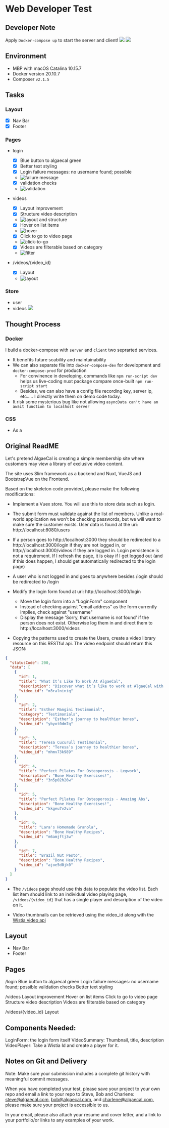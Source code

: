 # Web Developer Test 
## Developer Note
Apply `Docker-compose up` to start the server and client!
![](https://i.imgur.com/QPe0ihp.png)
![](https://i.imgur.com/DeBbQKT.gif)
## Environment
- MBP with macOS Catalina 10.15.7
- Docker version 20.10.7
- Composer `v2.1.5`
## Tasks
### Layout
* [x] Nav Bar
* [x] Footer

### Pages
- login
   * [x] Blue button to algaecal green
   * [x] Better text styling
   * [x] Login failure messages: no username found; possible
   	* ![failure message](https://i.imgur.com/E5A0fu4.png)
   * [x] validation checks
	* ![validation](https://i.imgur.com/Iyh5xpK.gif)

- videos
   * [x] Layout improvement
   * [x] Structure video description
   	* ![layout and structure](https://i.imgur.com/8Rcq0h4.png)
   * [x] Hover on list items
   	* ![hover](https://i.imgur.com/sKif9xT.png)
   * [x] Click to go to video page
    * ![click-to-go](https://i.imgur.com/S0CTsMS.gif)
   * [x] Videos are filterable based on category
   	* ![filter](https://i.imgur.com/y8No5mF.gif)

- /videos/{video_id}
   * [x] Layout
   	* ![layout](https://i.imgur.com/PHKA86V.png)
    
### Store
- user
- videos
![](https://i.imgur.com/JW8IlMS.png)
## Thought Process
### Docker
I build a docker-compose with `server` and `client` two seprarted services.
- It benefits future scability and maintainability
- We can also separate file into `docker-compose-dev` for development and `docker-compose-prod` for production
  - For convinence in developing, commands like `npm run-script dev` helps us live-coding nuxt package compare once-built `npm run-script start`
  - Besides, we can also have a config file recording key, server ip, etc..... I directly write them on demo code today.
- It risk some mysterious bug like not allowing `asyncData can't have an await function to localhost server`
### CSS
- As a 

## Original ReadME

Let's pretend AlgaeCal is creating a simple membership site where customers may view a library of 
exclusive video content.

The site uses Slim framework as a backend and Nuxt, VueJS and BootstrapVue on the Frontend.

Based on the skeleton code provided, please make the following modifications:

* Implement a Vuex store. You will use this to store data such as login.

* The submit form must validate against the list of members. Unlike a real-world application we
won't be checking passwords, but we will want to make sure the customer exists. User data is
found at the uri: http://localhost:8080/users

* If a person goes to http://localhost:3000 they should be redirected to a http://localhost:3000/login
if they are not logged in, or http://localhost:3000/videos if they are logged in. Login persistence
is not a requirement. If I refresh the page, it is okay if I get logged out (and if this does happen,
I should get automatically redirected to the login page)

* A user who is not logged in and goes to anywhere besides /login should be redirected to /login

* Modify the login form found at uri: http://localhost:3000/login
    - Move the login form into a "LoginForm" component
    - Instead of checking against "email address" as the form currently implies, check against
    "username"
    - Display the message 'Sorry, that username is not found' if the person does not exist. Otherwise
    log them in and direct them to http://localhost:3000/videos

* Copying the patterns used to create the Users, create a video library resource on this RESTful
api. The video endpoint should return this JSON:
```json
{
  "statusCode": 200,
  "data": [
    {
      "id": 1,
      "title": "What It’s Like To Work At AlgaeCal",
      "description": "Discover what it’s like to work at AlgaeCal with this quick video!",
      "video_id": "m3ralniniq"
    },
    {
      "id": 2,
      "title": "Esther Mangini Testimonial",
      "category": "Testimonials",
      "description": "Esther’s journey to healthier bones",
      "video_id": "ybyot0dm7q"
    },
    {
      "id": 3,
      "title": "Teresa Cucurull Testimonial",
      "description": "Teresa’s journey to healthier bones",
      "video_id": "mhmv73k989"
    },
    {
      "id": 4,
      "title": "Perfect Pilates For Osteoporosis - Legwork",
      "description": "Bone Healthy Exercises!",
      "video_id": "3n5p02h26w"
    },
    {
      "id": 5,
      "title": "Perfect Pilates For Osteoporosis - Amazing Abs",
      "description": "Bone Healthy Exercises!",
      "video_id": "kkgeu7v2va"
    },
    {
      "id": 6,
      "title": "Lara's Homemade Granola",
      "description": "Bone Healthy Recipes",
      "video_id": "m6amjftj3w"
    },
    {
      "id": 7,
      "title": "Brazil Nut Pesto",
      "description": "Bone Healthy Recipes",
      "video_id": "ajoe5d0jk0"
    }
  ]
}
```

* The `/videos` page should use this data to populate the video list. Each list item should 
link to an individual video playing page, `/videos/{video_id}` that has a single player and
description of the video on it.

* Video thumbnails can be retrieved using the video_id along with the [Wistia video api](https://wistia.com/support/developers/data-api#medias_show)

## Layout
* Nav Bar
* Footer

## Pages
/login
   Blue button to algaecal green
   Login failure messages: no username found; possible validation checks
   Better text styling

/videos
    Layout improvement
    Hover on list items
    Click to go to video page
    Structure video description
    Videos are filterable based on category
    
/videos/{video_id}
    Layout
    
## Components Needed:
LoginForm: the login form itself
VideoSummary: Thumbnail, title, description
VideoPlayer: Take a Wistia Id and create a player for it.

## Notes on Git and Delivery
Note: Make sure your submission includes a complete git history with meaningful commit messages.

When you have completed your test, please save your project to your own repo and email a link to 
your repo to Steve, Bob and Charlene: steve@algaecal.com, bob@algaecal.com, and 
charlene@algaecal.com, please make sure your project is accessible to us.

In your email, please also attach your resume and cover letter, and a link to your portfolio/or 
links to any examples of your work. 
